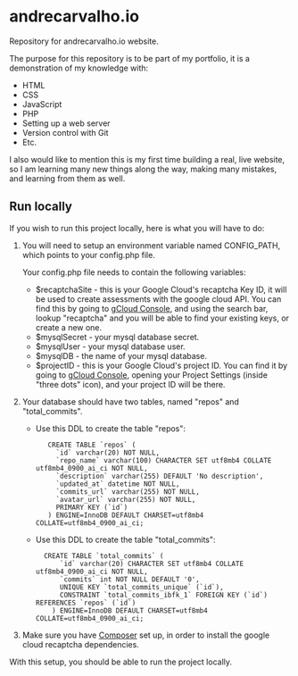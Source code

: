 # andrecarvalho.io
Repository for andrecarvalho.io website.

The purpose for this repository is to be part of my portfolio, it is a demonstration of my knowledge with:

- HTML
- CSS
- JavaScript
- PHP
- Setting up a web server
- Version control with Git
- Etc.

I also would like to mention this is my first time building a real, live website, so I am learning many new things along the way, making many mistakes, and learning from them as well.


## Run locally

If you wish to run this project locally, here is what you will have to do:

1. You will need to setup an environment variable named CONFIG_PATH, which points to your config.php file.

	Your config.php file needs to contain the following variables:
	- $recaptchaSite - this is your Google Cloud's recaptcha Key ID, it will be used to create assessments with the google cloud API. You can find this by going to [gCloud Console](https://console.cloud.google.com), and using the search bar, lookup "recaptcha" and you will be able to find your existing keys, or create a new one.
	- $mysqlSecret - your mysql database secret.
	- $mysqlUser - your mysql database user.
	- $mysqlDB - the name of your mysql database.
	- $projectID - this is your Google Cloud's project ID. You can find it by going to [gCloud Console](https://console.cloud.google.com), opening your Project Settings (inside "three dots" icon), and your project ID will be there.


2. Your database should have two tables, named "repos" and "total_commits". 

	- Use this DDL to create the table "repos":

		 ```
			CREATE TABLE `repos` (
			  `id` varchar(20) NOT NULL,
			  `repo_name` varchar(100) CHARACTER SET utf8mb4 COLLATE utf8mb4_0900_ai_ci NOT NULL,
			  `description` varchar(255) DEFAULT 'No description',
			  `updated_at` datetime NOT NULL,
			  `commits_url` varchar(255) NOT NULL,
			  `avatar_url` varchar(255) NOT NULL,
			  PRIMARY KEY (`id`)
			) ENGINE=InnoDB DEFAULT CHARSET=utf8mb4 COLLATE=utf8mb4_0900_ai_ci;

	- Use this DDL to create the table "total_commits":

		```
		  CREATE TABLE `total_commits` (
			  `id` varchar(20) CHARACTER SET utf8mb4 COLLATE utf8mb4_0900_ai_ci NOT NULL,
			  `commits` int NOT NULL DEFAULT '0',
			  UNIQUE KEY `total_commits_unique` (`id`),
			  CONSTRAINT `total_commits_ibfk_1` FOREIGN KEY (`id`) REFERENCES `repos` (`id`)
			) ENGINE=InnoDB DEFAULT CHARSET=utf8mb4 COLLATE=utf8mb4_0900_ai_ci;
	
3. Make sure you have [Composer](https://getcomposer.org/doc/00-intro.md) set up, in order to install the google cloud recaptcha dependencies.

With this setup, you should be able to run the project locally.
